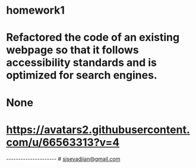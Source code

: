 
# homework1
# Refactored the code of an existing webpage so that it follows accessibility standards and is optimized for search engines.
# None

  # https://avatars2.githubusercontent.com/u/66563313?v=4
---------------------  # sjsevadjian@gmail.com